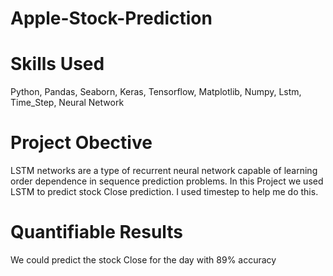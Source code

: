 # Apple-Stock-Prediction
# Skills Used
Python, Pandas, Seaborn, Keras, Tensorflow, Matplotlib, Numpy, Lstm, Time_Step, Neural Network

# Project Obective
LSTM networks are a type of recurrent neural network capable of learning order dependence in sequence prediction problems. In this Project we used LSTM to predict stock Close prediction. I used timestep to help me do this.

# Quantifiable Results
We could predict the stock Close for the day with 89% accuracy
